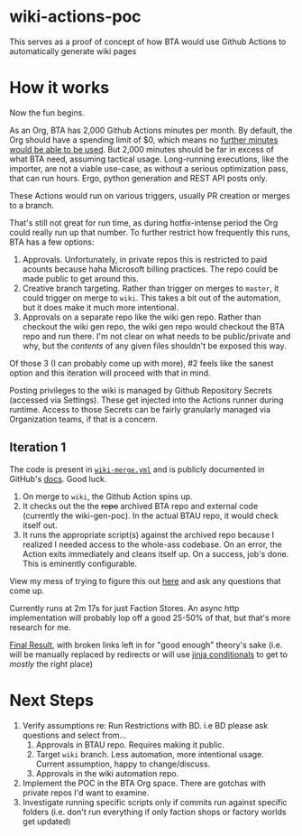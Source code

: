 # wiki-actions-poc

This serves as a proof of concept of how BTA would use Github Actions to automatically generate wiki pages

# How it works

Now the fun begins.

As an Org, BTA has 2,000 Github Actions minutes per month. By default, the Org should have a spending limit of $0, which means no [further minutes would be able to be used](https://docs.github.com/en/billing/managing-billing-for-your-products/managing-billing-for-github-actions/about-billing-for-github-actions#about-spending-limits). But 2,000 minutes should be far in excess of what BTA need, assuming tactical usage. Long-running executions, like the importer, are not a viable use-case, as without a serious optimization pass, that can run hours. Ergo, python generation and REST API posts only.

These Actions would run on various triggers, usually PR creation or merges to a branch.

That's still not great for run time, as during hotfix-intense period the Org could really run up that number. To further restrict how frequently this runs, BTA has a few options:

1. Approvals. Unfortunately, in private repos this is restricted to paid acounts because haha Microsoft billing practices. The repo could be made public to get around this.
2. Creative branch targeting. Rather than trigger on merges to `master`, it could trigger on merge to `wiki`. This takes a bit out of the automation, but it does make it much more intentional.
3. Approvals on a separate repo like the wiki gen repo. Rather than checkout the wiki gen repo, the wiki gen repo would checkout the BTA repo and run there. I'm not clear on what needs to be public/private and why, but the *contents* of any given files shouldn't be exposed this way. 

Of those 3 (I can probably come up with more), #2 feels like the sanest option and this iteration will proceed with that in mind. 

Posting privileges to the wiki is managed by Github Repository Secrets (accessed via Settings). These get injected into the Actions runner during runtime. Access to those Secrets can be fairly granularly managed via Organization teams, if that is a concern. 

## Iteration 1

The code is present in [`wiki-merge.yml`](.github/workflows/wiki-merge.yml) and is publicly documented in GitHub's [docs](https://docs.github.com/en/actions). Good luck.

1. On merge to `wiki`, the Github Action spins up.
2. It checks out the the ~~repo~~ archived BTA repo and external code (currently the wiki-gen-poc). In the actual BTAU repo, it would check itself out.
3. It runs the appropriate script(s) against the archived repo because I realized I needed access to the whole-ass codebase. On an error, the Action exits immediately and cleans itself up. On a success, job's done. This is eminently configurable. 

View my mess of trying to figure this out [here](https://github.com/amidatelion/wiki-actions-poc/actions) and ask any questions that come up. 

Currently runs at 2m 17s for just Faction Stores. An async http implementation will probably lop off a good 25-50% of that, but that's more research for me. 

[Final Result](https://www.bta3062.com/index.php?title=WikiGenPoc), with broken links left in for "good enough" theory's sake (i.e. will be manually replaced by redirects or will use [jinja conditionals](https://github.com/amidatelion/wiki-gen-poc/tree/parser?tab=readme-ov-file#next-steps) to get to *mostly* the right place)

# Next Steps

1. Verify assumptions re: Run Restrictions with BD. i.e BD please ask questions and select from...
    1. Approvals in BTAU repo. Requires making it public.
    2. Target `wiki` branch. Less automation, more intentional usage. Current assumption, happy to change/discuss.
    3. Approvals in the wiki automation repo. 
2. Implement the POC in the BTA Org space. There are gotchas with private repos I'd want to examine. 
3. Investigate running specific scripts only if commits run against specific folders (i.e. don't run everything if only faction shops or factory worlds get updated)